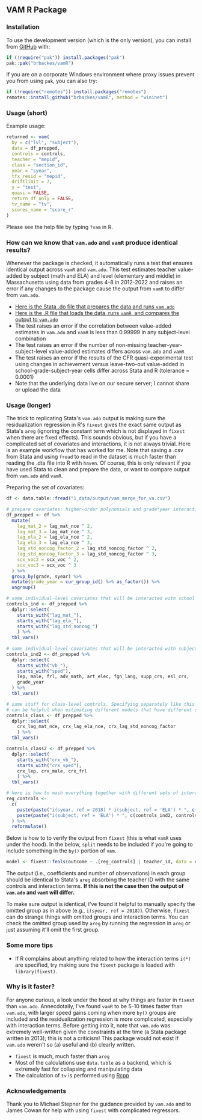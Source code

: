 ## VAM R Package

### Installation 
To use the development version (which is the only version), you
can install from [GitHub](https://github.com/brbackes/vamR/) with:

``` r
if (!require("pak")) install.packages("pak")
pak::pak("brbackes/vamR")
```

If you are on a corporate Windows environment where proxy issues prevent you from using `pak`, you can also try:

``` r
if (!require("remotes")) install.packages("remotes")
remotes::install_github("brbackes/vamR", method = "wininet")
```

### Usage (short)

Example usage:

``` r
returned <- vam(
  by = c("lvl", "subject"), 
  data = df_prepped, 
  controls = controls, 
  teacher = "mepid",
  class = "section_id",
  year = "syear",
  tfx_resid = "mepid", 
  driftlimit = 7,
  y = "test",
  quasi = FALSE,
  return_df_only = FALSE,
  tv_name = "tv",
  scores_name = "score_r"
)
```

Please see the help file by typing `?vam` in R.

### How can we know that `vam.ado` and `vamR` produce identical results?

Whenever the package is checked, it automatically runs a test that ensures identical output across `vamR` and `vam.ado`. 
This test estimates teacher value-added by subject (math and ELA) and level (elementary and middle) in Massachusetts using data from grades 4-8 in 2012-2022 and raises
an error if any changes to the package cause the output from `vamR` to differ from `vam.ado`.

* [Here is the Stata .do file that prepares the data and runs `vam.ado`](https://github.com/brbackes/vamR/blob/master/data-raw/vam_sample.do)
* [Here is the .R file that loads the data, runs `vamR`, and compares the output to `vam.ado`](https://github.com/brbackes/vamR/blob/master/tests/testthat/test-replicate_stata.R)
* The test raises an error if the correlation between value-added estimates in `vam.ado` and `vamR` is less than 0.99999 in any subject-level combination
* The test raises an error if the number of non-missing teacher-year-subject-level value-added estimates differs across `vam.ado` and `vamR`
* The test raises an error if the results of the CFR quasi-experimental test using changes in achievement versus leave-two-out value-added in school-grade-subject-year cells differ across Stata and R (tolerance = 0.0001)
* Note that the underlying data live on our secure server; I cannot share or upload the data

### Usage (longer)

The trick to replicating Stata's `vam.ado` output is making sure the residualization regression in R's `fixest` gives the exact same output as Stata's `areg` (ignoring the constant term 
which is not displayed in `fixest` when there are fixed effects).
This sounds obvious, but if you have a complicated set of covariates and interactions, it is not always trivial. Here is an example workflow that has worked for me. Note that saving a .csv from Stata
and using `fread` to read in the dataset is much faster than reading the .dta file into R with `haven`. Of course, this is only relevant if you have used Stata to clean and prepare the data, or want to compare output from `vam.ado` 
and `vamR`.

Preparing the set of covariates:

``` r
df <- data.table::fread("1_data/output/vam_merge_for_va.csv")

# prepare covariates: higher-order polynomials and grade*year interaction
df_prepped <- df %>%
  mutate(
    lag_mat_2 = lag_mat_nce ^ 2,
    lag_mat_3 = lag_mat_nce ^ 3,
    lag_ela_2 = lag_ela_nce ^ 2,
    lag_ela_3 = lag_ela_nce ^ 3,
    lag_std_noncog_factor_2 = lag_std_noncog_factor ^ 2,
    lag_std_noncog_factor_3 = lag_std_noncog_factor ^ 3,
    scx_voc2 = scx_voc ^ 2,
    scx_voc3 = scx_voc ^ 3
  ) %>%
  group_by(grade, syear) %>%
  mutate(grade_year = cur_group_id() %>% as_factor()) %>%
  ungroup()

# some individual-level covariates that will be interacted with school year and subject
controls_ind <- df_prepped %>%
  dplyr::select(
    starts_with("lag_mat_"),
    starts_with("lag_ela_"),
    starts_with("lag_std_noncog_")
    ) %>%
  tbl_vars()
  
# some individual-level covariates that will be interacted with subject only
controls_ind2 <- df_prepped %>%
  dplyr::select(
    starts_with("vb_"),
    starts_with("sped"),
    lep, male, frl, adv_math, art_elec, fgn_lang, supp_crs, esl_crs,
    grade_year
  ) %>%
  tbl_vars()

# same stuff for class-level controls. Specifying separately like this
# can be helpful when estimating different models that have different sets of covariates
controls_class <- df_prepped %>%
  dplyr::select( 
    crx_lag_mat_nce, crx_lag_ela_nce, crx_lag_std_noncog_factor
    ) %>%
  tbl_vars()

controls_class2 <- df_prepped %>%
  dplyr::select( 
    starts_with("crx_vb_"),
    starts_with("crx_sped"),
    crx_lep, crx_male, crx_frl
    ) %>%
  tbl_vars()

# here is how to mash everything together with different sets of interactions with different sets of controls
reg_controls <- 
  c(
    paste(paste("i(syear, ref = 2018) * i(subject, ref = 'ELA') * ", c(controls_ind, controls_class))),
    paste(paste("i(subject, ref = 'ELA') * ", c(controls_ind2, controls_class2)))
  ) %>%
  reformulate()
```

Below is how to to verify the output from `fixest` (this is what `vamR` uses under the hood). In the below, `split`
needs to be included if you're going to include something in the `by()` portion of `vam`.

``` r
model <- fixest::feols(outcome ~ .[reg_controls] | teacher_id, data = df_prepped, split = ~.group_id)
```

The output (i.e., coefficients and number of observations) in each group should be identical to Stata's `areg` absorbing the teacher ID with the same controls and interaction terms. 
**If this is not the case then the output of `vam.ado` and `vamR` will differ.**

To make sure output is identical, I've found it helpful to manually specify the omitted group as in above (e.g., `i(syear, ref = 2018)`). Otherwise, `fixest` can do strange things with
omitted groups and interaction terms. You can check the omitted group used by `areg` by running the regression in `areg` or just assuming it'll omit the first group.

### Some more tips

* If R complains about anything related to how the interaction terms `i(*)` are specified, try making sure the `fixest` package is loaded with `library(fixest)`.

### Why is it faster?

For anyone curious, a look under the hood at why things are faster in `fixest` than `vam.ado`. Annecdotally, I've found `vamR` to be 5-10 times faster than `vam.ado`, with larger speed gains coming when more `by()` groups are included and the residualization regression is more complicated, especially with interaction terms. Before getting into it, note that `vam.ado` was extremely well-written given the constraints at the time (a Stata package written in 2013); this is not a criticism! This package would not exist if `vam.ado` weren't so (a) useful and (b) clearly written.

* `fixest` is much, much faster than `areg`
* Most of the calculations use `data.table` as a backend, which is extremely fast for collapsing and manipulating data
* The calculation of `tv` is performed using [Rcpp](http://adv-r.had.co.nz/Rcpp.html)

### Acknowledgements

Thank you to Michael Stepner for the guidance provided by `vam.ado` and to James Cowan for help with using `fixest` with complicated regressors.
